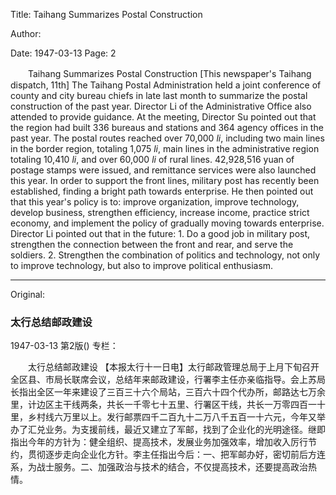 Title: Taihang Summarizes Postal Construction

Author:

Date: 1947-03-13
Page: 2

　　Taihang Summarizes Postal Construction
    [This newspaper's Taihang dispatch, 11th] The Taihang Postal Administration held a joint conference of county and city bureau chiefs in late last month to summarize the postal construction of the past year. Director Li of the Administrative Office also attended to provide guidance. At the meeting, Director Su pointed out that the region had built 336 bureaus and stations and 364 agency offices in the past year. The postal routes reached over 70,000 *li*, including two main lines in the border region, totaling 1,075 *li*, main lines in the administrative region totaling 10,410 *li*, and over 60,000 *li* of rural lines. 42,928,516 yuan of postage stamps were issued, and remittance services were also launched this year. In order to support the front lines, military post has recently been established, finding a bright path towards enterprise. He then pointed out that this year's policy is to: improve organization, improve technology, develop business, strengthen efficiency, increase income, practice strict economy, and implement the policy of gradually moving towards enterprise. Director Li pointed out that in the future: 1. Do a good job in military post, strengthen the connection between the front and rear, and serve the soldiers. 2. Strengthen the combination of politics and technology, not only to improve technology, but also to improve political enthusiasm.



<hr /> 

Original: 


### 太行总结邮政建设

1947-03-13
第2版()
专栏：

　　太行总结邮政建设
    【本报太行十一日电】太行邮政管理总局于上月下旬召开全区县、市局长联席会议，总结年来邮政建设，行署李主任亦亲临指导。会上苏局长指出全区一年来建设了三百三十六个局站，三百六十四个代办所，邮路达七万余里，计边区主干线两条，共长一千零七十五里、行署区干线，共长一万零四百一十里，乡村线六万里以上。发行邮票四千二百九十二万八千五百一十六元，今年又举办了汇兑业务。为支援前线，最近又建立了军邮，找到了企业化的光明途径。继即指出今年的方针为：健全组织、提高技术，发展业务加强效率，增加收入厉行节约，贯彻逐步走向企业化方针。李主任指出今后：一、把军邮办好，密切前后方连系，为战士服务。二、加强政治与技术的结合，不仅提高技术，还要提高政治热情。
